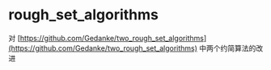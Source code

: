 # rough_set_algorithms

对 [https://github.com/Gedanke/two_rough_set_algorithms](https://github.com/Gedanke/two_rough_set_algorithms) 中两个约简算法的改进
